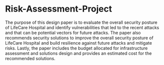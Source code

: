 # Risk-Assessment-Project

The purpose of this design paper is to evaluate the overall security posture of LifeCare Hospital and identify vulnerabilities that led to the recent attacks and that can be potential vectors for future attacks. The paper also recommends security solutions to improve the overall security posture of LifeCare Hospital and build resilience against future attacks and mitigate risks. Lastly, the paper includes the budget allocated for infrastructure assessment and solutions design and provides an estimated cost for the recommended solutions.
